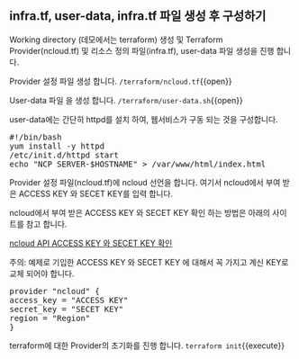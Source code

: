 ## infra.tf, user-data, infra.tf 파일 생성 후 구성하기

Working directory (데모에서는 terraform) 생성 및 Terraform Provider(ncloud.tf) 및 리소스 정의 파일(infra.tf), user-data 파일 생성을 진행 합니다.

Provider 설정 파일 생성 합니다.
`/terraform/ncloud.tf`{{open}}

User-data 파일 을 생성 합니다.
`/terraform/user-data.sh`{{open}}

user-data에는 간단히 httpd를 설치 하여, 웹서비스가 구동 되는 것을 구성합니다.
<pre class="file" data-filename="user-data.sh" data-target="replace">
#!/bin/bash
yum install -y httpd
/etc/init.d/httpd start
echo &#x22;NCP SERVER-$HOSTNAME&#x22; > /var/www/html/index.html
</pre>

Provider 설정 파일(ncloud.tf)에 ncloud 선언을 합니다.
여기서 ncloud에서 부여 받은 ACCESS KEY 와 SECET KEY를 입력 합니다.

ncloud에서 부여 받은 ACCESS KEY 와 SECET KEY 확인 하는 방법은 아래의 사이트를 참고 합니다.

[ncloud API ACCESS KEY 와 SECET KEY 확인](https://apidocs.ncloud.com/ko/common/ncpapi/#%EC%9D%B8%EC%A6%9D%ED%82%A4-%EC%83%9D%EC%84%B1%ED%95%98%EA%B8%B0)

주의: 예제로 기입한 ACCESS KEY 와 SECET KEY 에 대해서 꼭 가지고 계신 KEY로 교체 되어야 합니다. 

<pre class="file" data-filename="ncloud.tf" data-target="replace">
provider &#x22;ncloud&#x22; {
access_key = &#x22;ACCESS KEY&#x22;
secret_key = &#x22;SECET KEY&#x22;
region = &#x22;Region&#x22;
}
</pre>

terraform에 대한 Provider의 초기화를 진행 합니다.
`terraform init`{{execute}} 
